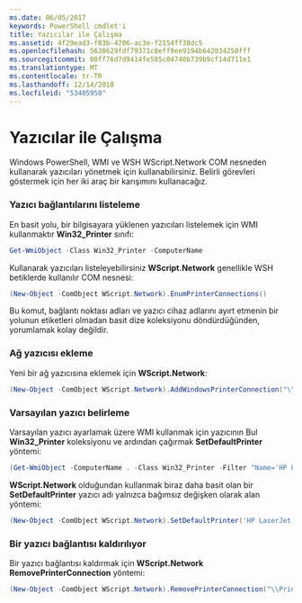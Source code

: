 ```yaml
---
ms.date: 06/05/2017
keywords: PowerShell cmdlet'i
title: Yazıcılar ile Çalışma
ms.assetid: 4f29ead3-f83b-4706-ac3e-f2154ff38dc5
ms.openlocfilehash: 5638629fdf79371c8eff9ee9194b642034250fff
ms.sourcegitcommit: 00ff76d7d9414fe585c04740b739b9cf14d711e1
ms.translationtype: MT
ms.contentlocale: tr-TR
ms.lasthandoff: 12/14/2018
ms.locfileid: "53405950"
---
```

# <a name="working-with-printers"></a>Yazıcılar ile Çalışma

Windows PowerShell, WMI ve WSH WScript.Network COM nesneden kullanarak yazıcıları yönetmek için kullanabilirsiniz. Belirli görevleri göstermek için her iki araç bir karışımını kullanacağız.

### <a name="listing-printer-connections"></a>Yazıcı bağlantılarını listeleme

En basit yolu, bir bilgisayara yüklenen yazıcıları listelemek için WMI kullanmaktır **Win32_Printer** sınıfı:

```powershell
Get-WmiObject -Class Win32_Printer -ComputerName
```

Kullanarak yazıcıları listeleyebilirsiniz **WScript.Network** genellikle WSH betiklerde kullanılır COM nesnesi:

```powershell
(New-Object -ComObject WScript.Network).EnumPrinterConnections()
```

Bu komut, bağlantı noktası adları ve yazıcı cihaz adlarını ayırt etmenin bir yolunun etiketleri olmadan basit dize koleksiyonu döndürdüğünden, yorumlamak kolay değildir.

### <a name="adding-a-network-printer"></a>Ağ yazıcısı ekleme

Yeni bir ağ yazıcısına eklemek için **WScript.Network**:

```powershell
(New-Object -ComObject WScript.Network).AddWindowsPrinterConnection("\\Printserver01\Xerox5")
```

### <a name="setting-a-default-printer"></a>Varsayılan yazıcı belirleme

Varsayılan yazıcı ayarlamak üzere WMI kullanmak için yazıcının Bul **Win32_Printer** koleksiyonu ve ardından çağırmak **SetDefaultPrinter** yöntemi:

```powershell
(Get-WmiObject -ComputerName . -Class Win32_Printer -Filter "Name='HP LaserJet 5Si'").SetDefaultPrinter()
```

**WScript.Network** olduğundan kullanmak biraz daha basit olan bir **SetDefaultPrinter** yazıcı adı yalnızca bağımsız değişken olarak alan yöntemi:

```powershell
(New-Object -ComObject WScript.Network).SetDefaultPrinter('HP LaserJet 5Si')
```

### <a name="removing-a-printer-connection"></a>Bir yazıcı bağlantısı kaldırılıyor

Bir yazıcı bağlantısı kaldırmak için **WScript.Network RemovePrinterConnection** yöntemi:

```powershell
(New-Object -ComObject WScript.Network).RemovePrinterConnection("\\Printserver01\Xerox5")
```